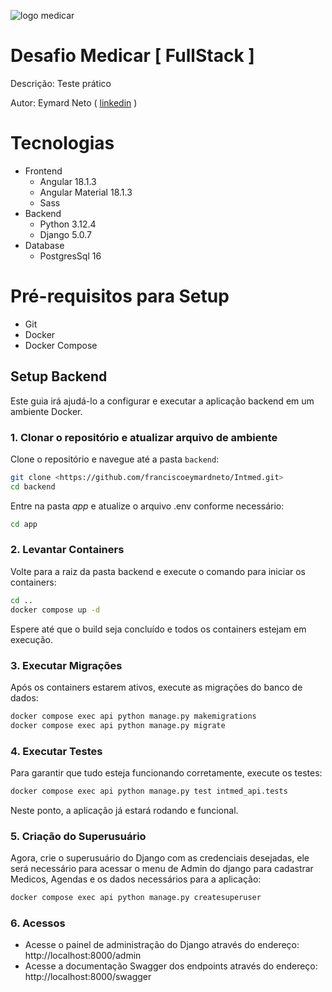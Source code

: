 ![logo medicar](https://i.postimg.cc/DZNPJSxk/Logo.png "logo medicar")
# Desafio Medicar  [ FullStack ]
Descrição: Teste prático

Autor: Eymard Neto ( [linkedin](https://www.linkedin.com/in/eymard-neto-216254207) )

# Tecnologias

- Frontend
    - Angular 18.1.3
    - Angular Material 18.1.3
    - Sass
- Backend
    - Python 3.12.4
    - Django 5.0.7
- Database
    - PostgresSql 16

# Pré-requisitos para Setup

- Git
- Docker
- Docker Compose

## Setup Backend
Este guia irá ajudá-lo a configurar e executar a aplicação backend em um ambiente Docker.

### 1. Clonar o repositório e atualizar arquivo de ambiente
Clone o repositório e navegue até a pasta `backend`:

```bash
git clone <https://github.com/franciscoeymardneto/Intmed.git>
cd backend
```

Entre na pasta *app* e atualize o arquivo .env conforme necessário:

```bash
cd app
```

### 2. Levantar Containers
Volte para a raiz da pasta backend e execute o comando para iniciar os containers:

```bash
cd ..
docker compose up -d
```

Espere até que o build seja concluído e todos os containers estejam em execução.

### 3. Executar Migrações
Após os containers estarem ativos, execute as migrações do banco de dados:

```bash
docker compose exec api python manage.py makemigrations
docker compose exec api python manage.py migrate
```

### 4. Executar Testes
Para garantir que tudo esteja funcionando corretamente, execute os testes:

```bash
docker compose exec api python manage.py test intmed_api.tests
```

Neste ponto, a aplicação já estará rodando e funcional.

### 5. Criação do Superusuário
Agora, crie o superusuário do Django com as credenciais desejadas, ele será necessário para acessar o menu
de Admin do django para cadastrar Medicos, Agendas e os dados necessários para a aplicação:

```bash
docker compose exec api python manage.py createsuperuser
```

### 6. Acessos

- Acesse o painel de administração do Django através do endereço: http://localhost:8000/admin
- Acesse a documentação Swagger dos endpoints através do endereço: http://localhost:8000/swagger

